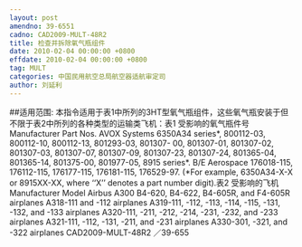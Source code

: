```yaml
---
layout: post
amendno: 39-6551
cadno: CAD2009-MULT-48R2
title: 检查并拆除氧气瓶组件
date: 2010-02-04 00:00:00 +0800
effdate: 2010-02-04 00:00:00 +0800
tag: MULT
categories: 中国民用航空总局航空器适航审定司
author: 刘延利
---
```


##适用范围:
本指令适用于表1中所列的3HT型氧气瓶组件，这些氧气瓶安装于但不限于表2中所列的各种类型的运输类飞机：表1 受影响的氧气瓶件号
Manufacturer  Part Nos.
AVOX Systems  6350A34 series*, 800112-03, 800112-10, 800112-13, 801293-03, 801307- 00, 801307-01, 801307-02, 801307-03, 801307-07, 801307-09, 801307-23, 801307-24, 801365-04, 801365-14, 801375-00, 801977-05, 8915 series*.
B/E Aerospace   176018-115, 176112-115, 176177-115, 176181-115,  176529-97.
(*For example, 6350A34-X-X or 8915XX-XX, where ‘‘X’’ denotes a part number digit).表2 受影响的飞机
Manufacturer  Model
Airbus  A300 B4-620, B4-622, B4-605R, and F4-605R airplanes
A318-111 and -112 airplanes
A319-111, -112, -113, -114, -115, -131, -132, and -133 airplanes
A320-111, -211, -212, -214, -231, -232, and -233 airplanes
A321-111, -112, -131, -211, and -231 airplanes
A330-301, -321, and -322 airplanes
CAD2009-MULT-48R2  ／39-655

